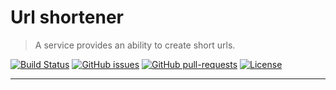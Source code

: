 # Url shortener

> A service provides an ability to create short urls.

[![Build Status](http://img.shields.io/travis/badges/badgerbadgerbadger.svg?style=flat-square)](https://travis-ci.org/pivchenkosv/url-shortener) [![GitHub issues](https://img.shields.io/github/issues/Naereen/StrapDown.js.svg)](https://github.com/pivchenkosv/url-shortener/issues) [![GitHub pull-requests](https://img.shields.io/github/issues-pr/Naereen/StrapDown.js.svg)](https://github.com/pivchenkosv/url-shortener/pulls) [![License](http://img.shields.io/:license-mit-blue.svg?style=flat-square)](https://github.com/pivchenkosv/url-shortener/blob/master/licence.txt)

---

